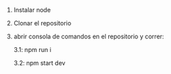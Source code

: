 1) Instalar node

2) Clonar el repositorio

3) abrir consola de comandos en el repositorio y correr:

    3.1: npm run i

    3.2: npm start dev


